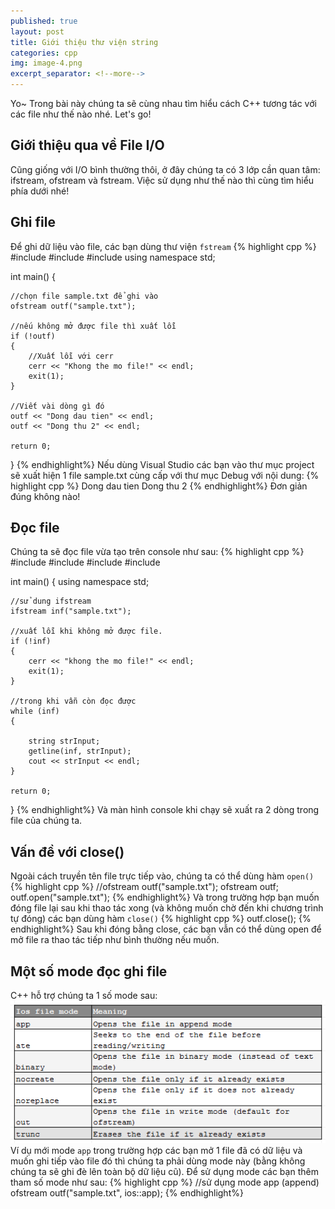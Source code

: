 ```yaml
---
published: true
layout: post
title: Giới thiệu thư viện string
categories: cpp
img: image-4.png
excerpt_separator: <!--more-->
---
```

Yo~ Trong bài này chúng ta sẽ cùng nhau tìm hiểu cách C++ tương tác với các file như thế nào nhé. Let's go!<!--more-->
## Giới thiệu qua về File I/O
Cũng giống với I/O bình thường thôi, ở đây chúng ta có 3 lớp cần quan tâm: ifstream, ofstream và fstream. Việc sử dụng như thế nào thì cùng tìm hiểu phía dưới nhé!
## Ghi file 
Để ghi dữ liệu vào file, các bạn dùng thư viện ``fstream``
{% highlight cpp %}
#include <iostream>
#include <fstream>
#include <cstdlib>
using namespace std;

int main() {
	
	//chọn file sample.txt để ghi vào
    ofstream outf("sample.txt");
 
    //nếu không mở được file thì xuất lỗi
    if (!outf)
    {
        //Xuất lỗi với cerr
        cerr << "Khong the mo file!" << endl;
        exit(1);
    }
 
    //Viết vài dòng gì đó
    outf << "Dong dau tien" << endl;
    outf << "Dong thu 2" << endl;
 
	return 0;
}
{% endhighlight%}
Nếu dùng Visual Studio các bạn vào thư mục project sẽ xuất hiện 1 file sample.txt cùng cấp với thư mục Debug với nội dung:
{% highlight cpp %}
	Dong dau tien
	Dong thu 2
{% endhighlight%}
Đơn giản đúng không nào!
## Đọc file
Chúng ta sẽ đọc file vừa tạo trên console như sau:
{% highlight cpp %}
#include <fstream>
#include <iostream>
#include <string>
#include <cstdlib>
 
int main()
{
    using namespace std;
 
    //sử dung ifstream
    ifstream inf("sample.txt");
 
    //xuất lỗi khi không mở được file.
    if (!inf)
    {
        cerr << "khong the mo file!" << endl;
        exit(1);
    }
	
	//trong khi vẫn còn đọc được
    while (inf)
    {
        
        string strInput;
        getline(inf, strInput);
        cout << strInput << endl;
    }
    
    return 0;
}
{% endhighlight%}
Và màn hình console khi chạy sẽ xuất ra 2 dòng trong file của chúng ta.
## Vấn đề với close()
Ngoài cách truyền tên file trực tiếp vào, chúng ta có thể dùng hàm ``open()``
{% highlight cpp %}
  	//ofstream outf("sample.txt");
  	ofstream outf;
  	outf.open("sample.txt");
{% endhighlight%}
Và trong trường hợp bạn muốn đóng file lại sau khi thao tác xong (và không muốn chờ đến khi chương trình tự đóng) các bạn dùng hàm ``close()``
{% highlight cpp %}
  	outf.close();
{% endhighlight%}
Sau khi đóng bằng close, các bạn vẫn có thể dùng open để mở file ra thao tác tiếp như bình thường nếu muốn.
## Một số mode đọc ghi file
C++ hỗ trợ chúng ta 1 số mode sau:
![](https://raw.githubusercontent.com/nguyenchiemminhvu/CPP-Tutorial/master/10-files-streams/10-3-mot-so-thao-tac-ghi-du-lieu-vao-file-trong-cpp/0.png)
Ví dụ mới mode ``app`` trong trường hợp các bạn mở 1 file đã có dữ liệu và muốn ghi tiếp vào file đó thì chúng ta phải dùng mode này (bằng không chúng ta sẽ ghi đè lên toàn bộ dữ liệu cũ). Để sử dụng mode các bạn thêm tham số mode như sau:
{% highlight cpp %}
  //sử dụng mode app (append)
	ofstream outf("sample.txt", ios::app);
{% endhighlight%}
